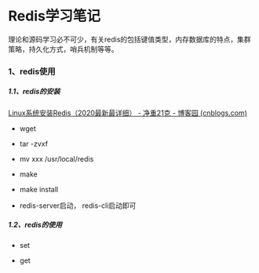 # Redis学习笔记

理论和源码学习必不可少，有关redis的包括键值类型，内存数据库的特点，集群策略，持久化方式，哨兵机制等等。

### 1、redis使用

##### 1.1、redis的安装

[Linux系统安装Redis（2020最新最详细） - 净重21克 - 博客园 (cnblogs.com)](https://www.cnblogs.com/xsge/p/13841875.html#:~:text=2020%E6%9C%80%E6%96%B0Linux%E7%B3%BB%E7%BB%9F%E5%8F%91%E8%A1%8C%E7%89%88ContOS7%E6%BC%94%E7%A4%BA%E5%AE%89%E8%A3%85Redis%201%20%E3%80%81%E4%B8%8B%E8%BD%BDRedis%E5%AE%89%E8%A3%85%E7%A8%8B%E5%BA%8F%E5%8C%85....%202%20%E3%80%81%E5%AE%89%E8%A3%85.CentOS7%E5%AE%89%E8%A3%85%E6%9C%89%E9%BB%98%E8%AE%A4GCC%E7%8E%AF%E5%A2%83%EF%BC%8C%E9%BB%98%E8%AE%A44.8....%203,%E3%80%81Redis%E5%90%AF%E5%8A%A8%E6%B5%8B%E8%AF%95.Redis%206.0....%204%20%E3%80%81%E9%85%8D%E7%BD%AERedis%E4%B8%BA%E5%90%8E%E5%8F%B0%E5%90%AF%E5%8A%A8....%205%20%E3%80%81%E5%8D%B8%E8%BD%BD)

- wget

- tar -zvxf

- mv xxx /usr/local/redis

- make

- make install

- redis-server启动， redis-cli启动即可

##### 1.2、redis的使用

- set

- get
